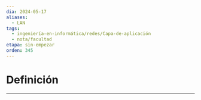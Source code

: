 ```yaml
---
dia: 2024-05-17
aliases:
  - LAN
tags:
  - ingeniería-en-informática/redes/Capa-de-aplicación
  - nota/facultad
etapa: sin-empezar
orden: 345
---
```

# Definición
---
